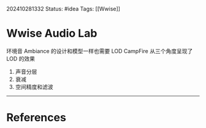 202410281332
Status: #idea
Tags:  [[Wwise]]
# Wwise Audio Lab
环境音 Ambiance 的设计和模型一样也需要 LOD
CampFire 从三个角度呈现了 LOD 的效果
1. 声音分层
2. 衰减
3. 空间精度和滤波

---
# References